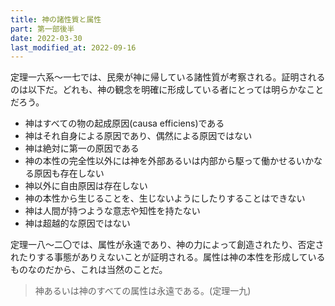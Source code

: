```yaml
---
title: 神の諸性質と属性
part: 第一部後半
date: 2022-03-30
last_modified_at: 2022-09-16
---
```


定理一六系～一七では、民衆が神に帰している諸性質が考察される。証明されるのは以下だ。どれも、神の観念を明確に形成している者にとっては明らかなことだろう。

- 神はすべての物の起成原因(causa efficiens)である
- 神はそれ自身による原因であり、偶然による原因ではない
- 神は絶対に第一の原因である
- 神の本性の完全性以外には神を外部あるいは内部から駆って働かせるいかなる原因も存在しない
- 神以外に自由原因は存在しない
- 神の本性から生じることを、生じないようにしたりすることはできない
- 神は人間が持つような意志や知性を持たない
- 神は超越的な原因ではない

定理一八～二〇では、属性が永遠であり、神の力によって創造されたり、否定されたりする事態がありえないことが証明される。属性は神の本性を形成しているものなのだから、これは当然のことだ。

>神あるいは神のすべての属性は永遠である。(定理一九)
